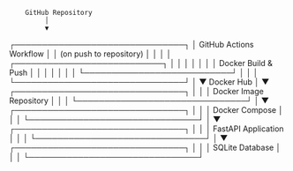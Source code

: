         GitHub Repository
             │
             ▼
┌───────────────────────────────┐
│    GitHub Actions Workflow    │
│    (on push to repository)    │
│                               │
│ ┌───────────────────────────┐ │
│ │                           │ │
│ │    Docker Build & Push    │ │
│ │                           │ │
│ └───────────────────────────┘ │
│                               │
└───────────────────────────────┘
             │
             ▼
        Docker Hub
             │
             ▼
┌───────────────────────────────┐
│                               │
│     Docker Image Repository   │
│                               │
└───────────────────────────────┘
             │
             ▼
┌───────────────────────────────┐
│                               │
│       Docker Compose          │
│                               │
└───────────────────────────────┘
             │
             ▼
┌───────────────────────────────┐
│                               │
│      FastAPI Application      │
│                               │
└───────────────────────────────┘
             │
             ▼
┌───────────────────────────────┐
│                               │
│       SQLite Database         │
│                               │
└───────────────────────────────┘
